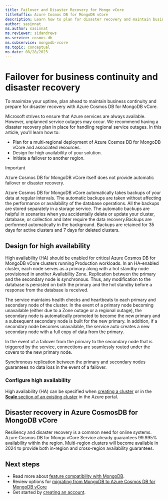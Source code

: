 ```yaml
---
title: Failover and Disaster Recovery for Mongo vCore
titleSuffix: Azure Cosmos DB for MongoDB vCore
description: Learn how to plan for disaster recovery and maintain business continuity for Cosmos DB for Mongo vCore
author: sasinnat
ms.author: sasinnat
ms.reviewer: sidandrews
ms.service: cosmos-db
ms.subservice: mongodb-vcore
ms.topic: conceptual
ms.date: 08/28/2023
---
```


# Failover for business continuity and disaster recovery

To maximize your uptime, plan ahead to maintain business continuity and prepare for disaster recovery with Azure Cosmos DB for MongoDB vCore.

Microsoft strives to ensure that Azure services are always available. However, unplanned service outages may occur. We recommend having a disaster recovery plan in place for handling regional service outages. In this article, you'll learn how to:

* Plan for a multi-regional deployment of Azure Cosmos DB for MongoDB vCore and associated resources.
* Design for high availability of your solution.
* Initiate a failover to another region.

> [!IMPORTANT]
> Azure Cosmos DB for MongoDB vCore itself does not provide automatic failover or disaster recovery. 

Azure Cosmos DB for MongoDB vCore automatically takes backups of your data at regular intervals. The automatic backups are taken without affecting the performance or availability of the database operations. All the backups are stored separately in a storage service. The automatic backups are helpful in scenarios when you accidentally delete or update your cluster, database, or collection and later require the data recovery.Backups are performed automatically in the background. Backups are retained for 35 days for active clusters and 7 days for deleted clusters.

## Design for high availability

High availability (HA) should be enabled for critical Azure Cosmos DB for MongoDB vCore clusters running Production workloads. In an HA-enabled cluster, each node serves as a primary along with a hot standby node provisioned in another Availability Zone. Replication between the primary and the secondary node is synchronous. Thus, any modification to the database is persisted on both the primary and the hot standby before a response from the database is received.

The service maintains health checks and heartbeats to each primary and secondary node of the cluster. In the event of a primary node becoming unavailable (either due to a Zone outage or a regional outage), the secondary node is automatically promoted to become the new primary and a subsequent secondary node is built for the new primary. In addition, if a secondary node becomes unavailable, the service auto creates a new secondary node with a full copy of data from the primary.

In the event of a failover from the primary to the secondary node that is triggered by the service, connections are seamlessly routed under the covers to the new primary node.

Synchronous replication between the primary and secondary nodes guarantees no data loss in the event of a failover.

### Configure high availability

High availability (HA) can be specified when [creating a cluster](quickstart-portal.md) or in the [**Scale** section of an existing cluster](how-to-scale-cluster.md) in the Azure portal.

## Disaster recovery in Azure CosmosDB for MongoDB vCore

Resiliency and disaster recovery is a common need for online systems. Azure Cosmos DB for Mongo vCore Service already guarantees 99.995% availability within the region. Multi-region clusters will become available in 2024 to provide both in-region and cross-region availability guarantees.

## Next steps

- Read more about [feature compatibility with MongoDB](compatibility.md).
- Review options for [migrating from MongoDB to Azure Cosmos DB for MongoDB vCore](migration-options.md)
- Get started by [creating an account](quickstart-portal.md).

